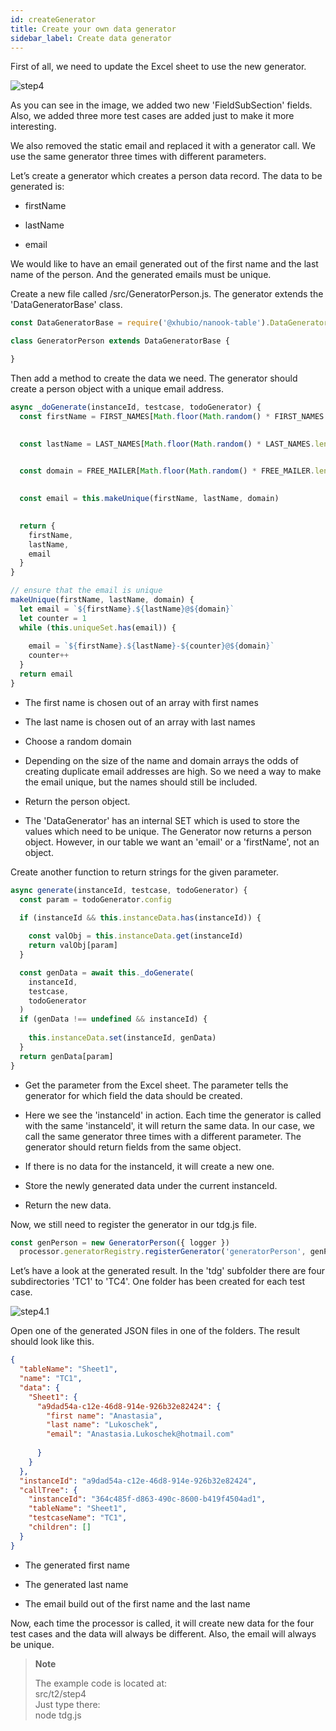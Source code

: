 ```yaml
---
id: createGenerator
title: Create your own data generator
sidebar_label: Create data generator
---
```



First of all, we need to update the Excel sheet to use the
new generator.

![step4](/img/tutorials/t2/step4.png)

As you can see in the image, we added two new 'FieldSubSection' fields. Also, we added three more test cases are added just to make it more interesting.

We also removed the static email and replaced it with a generator call.
We use the same generator three times with different parameters.

Let’s create a generator which creates a person data record.
The data to be generated is:  

  - firstName

  - lastName

  - email

We would like to have an email generated out of the first name and the last name
of the person. And the generated emails must be unique.

Create a new file called /src/GeneratorPerson.js. The generator
extends the 'DataGeneratorBase' class.

``` js
const DataGeneratorBase = require('@xhubio/nanook-table').DataGeneratorBase

class GeneratorPerson extends DataGeneratorBase {

}
```

Then add a method to create the data we need. The generator should create a
person object with a unique email address.

``` js
async _doGenerate(instanceId, testcase, todoGenerator) {
  const firstName = FIRST_NAMES[Math.floor(Math.random() * FIRST_NAMES.length)];
                               

  const lastName = LAST_NAMES[Math.floor(Math.random() * LAST_NAMES.length)];
                               

  const domain = FREE_MAILER[Math.floor(Math.random() * FREE_MAILER.length)];
                               

  const email = this.makeUnique(firstName, lastName, domain)
                               

  return {                     
    firstName,
    lastName,
    email
  }
}

// ensure that the email is unique
makeUnique(firstName, lastName, domain) {
  let email = `${firstName}.${lastName}@${domain}`
  let counter = 1
  while (this.uniqueSet.has(email)) {
                              
    email = `${firstName}.${lastName}-${counter}@${domain}`
    counter++
  }
  return email
}
```

  - The first name is chosen out of an array with first names

  - The last name is chosen out of an array with last names

  - Choose a random domain

  - Depending on the size of the name and domain arrays the odds of creating
    duplicate email addresses are high. So we need a way to make the email unique,
    but the names should still be included.

  - Return the person object.

  - The 'DataGenerator' has an internal SET which is used to store the values which need to be unique.
    The Generator now returns a person object. However, in our table we want an 'email' or a 'firstName', not an object.

Create another function to return strings for the given parameter.

``` js
async generate(instanceId, testcase, todoGenerator) {
  const param = todoGenerator.config      

  if (instanceId && this.instanceData.has(instanceId)) {
                                          
    const valObj = this.instanceData.get(instanceId)
    return valObj[param]
  }

  const genData = await this._doGenerate( 
    instanceId,
    testcase,
    todoGenerator
  )
  if (genData !== undefined && instanceId) {
                                          
    this.instanceData.set(instanceId, genData)
  }
  return genData[param]                   
}
```

  - Get the parameter from the Excel sheet. The parameter tells the generator
    for which field the data should be created.

  - Here we see the 'instanceId' in action. Each time the generator is called
    with the same 'instanceId', it will return the same data. In our case, we call the same generator three times with a different parameter. The generator should return fields from the same object.

  - If there is no data for the instanceId, it will create a new one.

  - Store the newly generated data under the current instanceId.

  - Return the new data.

Now, we still need to register the generator in our tdg.js file.

``` js
const genPerson = new GeneratorPerson({ logger })
  processor.generatorRegistry.registerGenerator('generatorPerson', genPerson)
```

Let’s have a look at the generated result.
In the 'tdg' subfolder there are four subdirectories 'TC1' to 'TC4'.
One folder has been created for each test case.

![step4.1](/img/tutorials/t2/step4.1.png)

Open one of the generated JSON files in one of the folders.
The result should look like this.

``` json
{
  "tableName": "Sheet1",
  "name": "TC1",
  "data": {
    "Sheet1": {
      "a9dad54a-c12e-46d8-914e-926b32e82424": {
        "first name": "Anastasia",     
        "last name": "Lukoschek",      
        "email": "Anastasia.Lukoschek@hotmail.com"
                                       
      }
    }
  },
  "instanceId": "a9dad54a-c12e-46d8-914e-926b32e82424",
  "callTree": {
    "instanceId": "364c485f-d863-490c-8600-b419f4504ad1",
    "tableName": "Sheet1",
    "testcaseName": "TC1",
    "children": []
  }
}
```

  - The generated first name

  - The generated last name

  - The email build out of the first name and the last name

Now, each time the processor is called, it will create new data for the four test cases and the data will always be different.
Also, the email will always be unique.

> **Note**
> 
> The example code is located at:  
> src/t2/step4  
> Just type there:  
> node tdg.js
